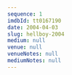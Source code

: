 ```yaml
---
sequence: 1
imdbId: tt0167190
date: 2004-04-03
slug: hellboy-2004
medium: null
venue: null
venueNotes: null
mediumNotes: null
---
```


